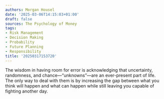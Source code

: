 ```yaml
---
authors: Morgan Housel
date: '2025-03-06T14:15:03+01:00'
draft: false
sources: The Psychology of Money
tags:
- Risk Management
- Decision Making
- Probability
- Future Planning
- Responsibility
title: '20250317153720'
---
```


The wisdom in having room for error is acknowledging that uncertainty, randomness, and chance—“unknowns”—are an
ever-present part of life. The only way to deal with them is by increasing the gap between what you think will happen
and what can happen while still leaving you capable of fighting another day.